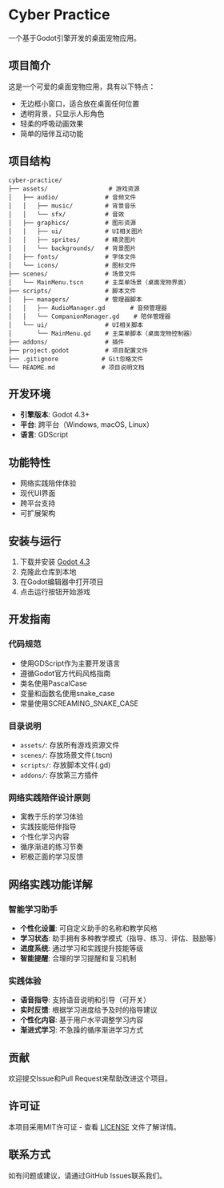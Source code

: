 # Cyber Practice

一个基于Godot引擎开发的桌面宠物应用。

## 项目简介

这是一个可爱的桌面宠物应用，具有以下特点：
- 无边框小窗口，适合放在桌面任何位置
- 透明背景，只显示人形角色
- 轻柔的呼吸动画效果
- 简单的陪伴互动功能

## 项目结构

```
cyber-practice/
├── assets/                 # 游戏资源
│   ├── audio/             # 音频文件
│   │   ├── music/         # 背景音乐
│   │   └── sfx/           # 音效
│   ├── graphics/          # 图形资源
│   │   ├── ui/            # UI相关图片
│   │   ├── sprites/       # 精灵图片
│   │   └── backgrounds/   # 背景图片
│   ├── fonts/             # 字体文件
│   └── icons/             # 图标文件
├── scenes/                # 场景文件
│   └── MainMenu.tscn      # 主菜单场景（桌面宠物界面）
├── scripts/               # 脚本文件
│   ├── managers/          # 管理器脚本
│   │   ├── AudioManager.gd       # 音频管理器
│   │   └── CompanionManager.gd    # 陪伴管理器
│   └── ui/                # UI相关脚本
│       └── MainMenu.gd    # 主菜单脚本（桌面宠物控制器）
├── addons/                # 插件
├── project.godot          # 项目配置文件
├── .gitignore            # Git忽略文件
└── README.md             # 项目说明文档
```

## 开发环境

- **引擎版本**: Godot 4.3+
- **平台**: 跨平台（Windows, macOS, Linux）
- **语言**: GDScript

## 功能特性

- 网络实践陪伴体验
- 现代UI界面
- 跨平台支持
- 可扩展架构

## 安装与运行

1. 下载并安装 [Godot 4.3](https://godotengine.org/download)
2. 克隆此仓库到本地
3. 在Godot编辑器中打开项目
4. 点击运行按钮开始游戏

## 开发指南

### 代码规范

- 使用GDScript作为主要开发语言
- 遵循Godot官方代码风格指南
- 类名使用PascalCase
- 变量和函数名使用snake_case
- 常量使用SCREAMING_SNAKE_CASE

### 目录说明

- `assets/`: 存放所有游戏资源文件
- `scenes/`: 存放场景文件(.tscn)
- `scripts/`: 存放脚本文件(.gd)
- `addons/`: 存放第三方插件

### 网络实践陪伴设计原则

- 寓教于乐的学习体验
- 实践技能陪伴指导
- 个性化学习内容
- 循序渐进的练习节奏
- 积极正面的学习反馈

## 网络实践功能详解

### 智能学习助手
- **个性化设置**: 可自定义助手的名称和教学风格
- **学习状态**: 助手拥有多种教学模式（指导、练习、评估、鼓励等）
- **进度系统**: 通过学习和实践提升技能等级
- **智能提醒**: 合理的学习提醒和复习机制

### 实践体验
- **语音指导**: 支持语音说明和引导（可开关）
- **实时反馈**: 根据学习进度给予及时的指导建议
- **个性化内容**: 基于用户水平调整学习内容
- **渐进式学习**: 不急躁的循序渐进学习方式

## 贡献

欢迎提交Issue和Pull Request来帮助改进这个项目。

## 许可证

本项目采用MIT许可证 - 查看 [LICENSE](LICENSE) 文件了解详情。

## 联系方式

如有问题或建议，请通过GitHub Issues联系我们。
